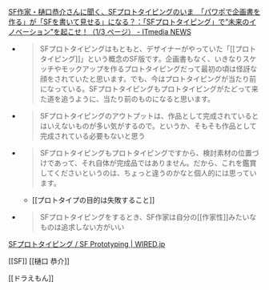
[SF作家・樋口恭介さんに聞く、SFプロトタイピングのいま　「パワポで企画書を作る」が「SFを書いて見せる」になる？：「SFプロトタイピング」で“未来のイノベーション”を起こせ！（1/3 ページ） - ITmedia NEWS](https://www.itmedia.co.jp/news/articles/2206/17/news035.html)
- > SFプロトタイピングはもともと、デザイナーがやっていた「[[プロトタイピング]]」という概念のSF版です。企画書もなく、いきなりスケッチやモックアップを作るプロトタイピングだって最初の頃は怪訝な顔をされていたと思います。でも、今はプロトタイピングが当たり前になっている。SFプロトタイピングもプロトタイピングがたどって来た道を追うように、当たり前のものになると思います。
- > SFプロトタイピングのアウトプットは、作品として完成されているとはいえないものが多い気がするので。というか、そもそも作品として完成されている必要もないと思う
- > SFプロトタイピングもプロトタイピングですから、検討素材の位置づけであって、それ自体が完成品ではありません。だから、これを鑑賞してくださいというのは、ちょっと違うのかなと個人的には思っています。
    - [[プロトタイプの目的は失敗すること]]
- > SFプロトタイピングをするとき、SF作家は自分の[[作家性]]みたいなものは追求しない方がいい

[SFプロトタイピング / SF Prototyping | WIRED.jp](https://wired.jp/tag/sf-prototyping/)

[[SF]]
[[樋口 恭介]]

[[ドラえもん]]
